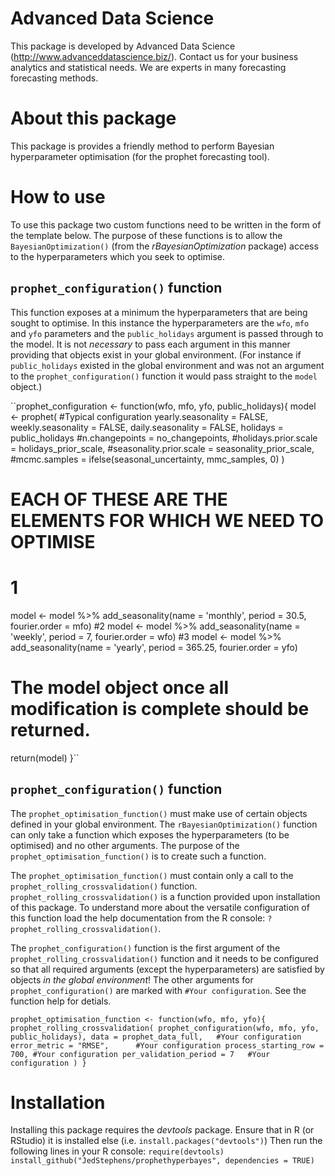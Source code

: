 # Advanced Data Science
This package is developed by Advanced Data Science (http://www.advanceddatascience.biz/).
Contact us for your business analytics and statistical needs.
We are experts in many forecasting forecasting methods.

# About this package
This package is provides a friendly method to perform Bayesian hyperparameter optimisation (for the prophet forecasting tool).

# How to use
To use this package two custom functions need to be written in the form of the template below.
The purpose of these functions is to allow the `BayesianOptimization()` (from the *rBayesianOptimization* package) access to the hyperparameters which you seek to optimise.

## `prophet_configuration()` function
This function exposes at a minimum the hyperparameters that are being sought to optimise.
In this instance the hyperparameters are the `wfo`, `mfo` and `yfo` parameters and the `public_holidays` argument is passed through to the model.
It is not *necessary* to pass each argument in this manner providing that objects exist in your global environment.
(For instance if `public_holidays` existed in the global environment and was not an argument to the `prophet_configuration()` function it would pass straight to the `model` object.)

``prophet_configuration <- function(wfo, mfo, yfo, public_holidays){
  model <- prophet(
    #Typical configuration
    yearly.seasonality = FALSE,
    weekly.seasonality = FALSE,
    daily.seasonality = FALSE,
    holidays = public_holidays
    #n.changepoints = no_changepoints,
    #holidays.prior.scale = holidays_prior_scale,
    #seasonality.prior.scale = seasonality_prior_scale,
    #mcmc.samples = ifelse(seasonal_uncertainty, mmc_samples, 0)
  )

  # EACH OF THESE ARE THE ELEMENTS FOR WHICH WE NEED TO OPTIMISE
  # 1
  model <- model %>% add_seasonality(name = 'monthly',
                                     period = 30.5,
                                     fourier.order = mfo)
  #2
  model <- model %>% add_seasonality(name = 'weekly',
                                     period = 7,
                                     fourier.order = wfo)
  #3
  model <- model %>% add_seasonality(name = 'yearly',
                                     period = 365.25,
                                     fourier.order = yfo)

  # The model object once all modification is complete should be returned.
  return(model)
  }``

## `prophet_configuration()` function
The `prophet_optimisation_function()` must make use of certain objects defined in your global environment.
The `rBayesianOptimization()` function can only take a function which exposes the hyperparameters (to be optimised) and no other arguments.
The purpose of the `prophet_optimisation_function()` is to create such a function.

The `prophet_optimisation_function()` must contain only a call to the `prophet_rolling_crossvalidation()` function. `prophet_rolling_crossvalidation()` is a function provided upon installation of this package.
To understand more about the versatile configuration of this function load the help documentation from the R console: `?prophet_rolling_crossvalidation()`.

The `prophet_configuration()` function is the first argument of the `prophet_rolling_crossvalidation()` function and it needs to be configured so that all required arguments (except the hyperparameters) are satisfied by objects *in the global environment*!
The other arguments for `prophet_configuration()` are marked with `#Your configuration`.
See the function help for detials.


``prophet_optimisation_function <- function(wfo, mfo, yfo){
  prophet_rolling_crossvalidation(
    prophet_configuration(wfo, mfo, yfo, public_holidays),
    data = prophet_data_full,   #Your configuration
    error_metric = "RMSE",      #Your configuration
    process_starting_row = 700, #Your configuration
    per_validation_period = 7   #Your configuration
    )
}``

# Installation
Installing this package requires the *devtools* package.
Ensure that in R (or RStudio) it is installed else (i.e. `install.packages("devtools")`)
Then run the following lines in your R console:
``require(devtools)
install_github("JedStephens/prophethyperbayes", dependencies = TRUE)``
